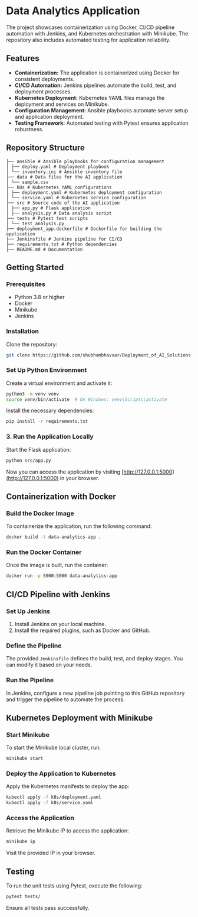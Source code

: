 # Data Analytics Application

The project showcases containerization using Docker, CI/CD pipeline automation with Jenkins, and Kubernetes orchestration with Minikube. The repository also includes automated testing for application reliability.

## Features
- **Containerization:** The application is containerized using Docker for consistent deployments.
- **CI/CD Automation:** Jenkins pipelines automate the build, test, and deployment processes.
- **Kubernetes Deployment:** Kubernetes YAML files manage the deployment and services on Minikube.
- **Configuration Management:** Ansible playbooks automate server setup and application deployment.
- **Testing Framework:** Automated testing with Pytest ensures application robustness.

## Repository Structure
```
├── ansible # Ansible playbooks for configuration management 
│ ├── deploy.yaml # Deployment playbook 
│ └── inventory.ini # Ansible inventory file 
├── data # Data files for the AI application 
│ └── sample.csv 
├── k8s # Kubernetes YAML configurations 
│ ├── deployment.yaml # Kubernetes deployment configuration 
│ └── service.yaml # Kubernetes service configuration 
├── src # Source code of the AI application 
│ ├── app.py # Flask application 
│ ├── analysis.py # Data analysis script 
├── tests # Pytest test scripts 
│ └── test_analysis.py 
├── deployment_app.dockerfile # Dockerfile for building the application 
├── Jenkinsfile # Jenkins pipeline for CI/CD 
├── requirements.txt # Python dependencies 
├── README.md # Documentation
```

## Getting Started

### Prerequisites
- Python 3.8 or higher
- Docker
- Minikube
- Jenkins

### Installation
Clone the repository:
   ```bash
   git clone https://github.com/shubhambhavsar/Deployment_of_AI_Solutions.git
```
### Set Up Python Environment
Create a virtual environment and activate it:
```bash
python3 -m venv venv
source venv/bin/activate  # On Windows: venv\Scripts\activate
```

Install the necessary dependencies:
```bash
pip install -r requirements.txt
```

### 3. Run the Application Locally
Start the Flask application:
```bash
python src/app.py
```

Now you can access the application by visiting [http://127.0.0.1:5000](http://127.0.0.1:5000) in your browser.

## Containerization with Docker

### Build the Docker Image
To containerize the application, run the following command:
```bash
docker build -t data-analytics-app .
```

### Run the Docker Container
Once the image is built, run the container:
```bash
docker run -p 5000:5000 data-analytics-app
```

## CI/CD Pipeline with Jenkins

### Set Up Jenkins
1. Install Jenkins on your local machine.
2. Install the required plugins, such as Docker and GitHub.

### Define the Pipeline
The provided `Jenkinsfile` defines the build, test, and deploy stages. You can modify it based on your needs.

### Run the Pipeline
In Jenkins, configure a new pipeline job pointing to this GitHub repository and trigger the pipeline to automate the process.

## Kubernetes Deployment with Minikube

### Start Minikube
To start the Minikube local cluster, run:
```bash
minikube start
```

### Deploy the Application to Kubernetes
Apply the Kubernetes manifests to deploy the app:
```bash
kubectl apply -f k8s/deployment.yaml
kubectl apply -f k8s/service.yaml
```

### Access the Application
Retrieve the Minikube IP to access the application:
```bash
minikube ip
```
Visit the provided IP in your browser.

## Testing

To run the unit tests using Pytest, execute the following:
```bash
pytest tests/
```

Ensure all tests pass successfully.